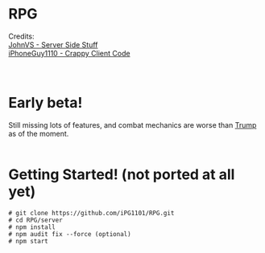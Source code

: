 # RPG<br/>
Credits:<br/>
<a href='//twitter.com/TheLoneHaxor'>JohnVS - Server Side Stuff</a><br/>
<a href='//twitter.com/iPhoneGuy1101'>iPhoneGuy1110 - Crappy Client Code</a><br/>
<br/><br/>
# Early beta!<br/>
Still missing lots of features, and combat mechanics are worse than <a href='http://pushtrumpoffacliffagain.com/'>Trump</a> as of the moment.
<br/><br/>
# Getting Started! (not ported at all yet)<br/>
```Shell
# git clone https://github.com/iPG1101/RPG.git
# cd RPG/server
# npm install
# npm audit fix --force (optional)
# npm start
```

